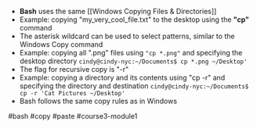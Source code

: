 -  **Bash** uses the same [[Windows Copying Files & Directories]]
-   Example: copying "my_very_cool_file.txt" to the desktop using the **"cp"** command
-   The asterisk wildcard can be used to select patterns, similar to the Windows Copy command
-   Example: copying all ".png" files using `"cp *.png"` and specifying the desktop directory
	`cindy@cindy-nyc:~/Documents$ cp *.png ~/Desktop'`
-   The flag for recursive copy is "-r"
-   Example: copying a directory and its contents using "cp -r" and specifying the directory and destination
	`cindy@cindy-nyc:~/Documents$ cp -r 'Cat Pictures ~/Desktop'`
-   Bash follows the same copy rules as in Windows

#bash #copy #paste #course3-module1 